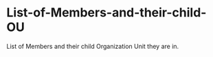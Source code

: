 # List-of-Members-and-their-child-OU
List of Members and their child Organization Unit they are in. 
